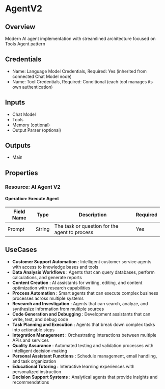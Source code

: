 # AgentV2

## Overview

Modern AI agent implementation with streamlined architecture focused on Tools Agent pattern

## Credentials

- Name: Language Model Credentials, Required: Yes (inherited from connected Chat Model node)
- Name: Tool Credentials, Required: Conditional (each tool manages its own authentication)

## Inputs

- Chat Model
- Tools
- Memory (optional)
- Output Parser (optional)

## Outputs

- Main

## Properties

### Resource: AI Agent V2

#### Operation: Execute Agent

| Field Name | Type | Description | Required |
|---|---|---|---|
| Prompt | String | The task or question for the agent to process | Yes |

## UseCases

- **Customer Support Automation** : Intelligent customer service agents with access to knowledge bases and tools
- **Data Analysis Workflows** : Agents that can query databases, perform calculations, and generate reports
- **Content Creation** : AI assistants for writing, editing, and content optimization with research capabilities
- **Process Automation** : Smart agents that can execute complex business processes across multiple systems
- **Research and Investigation** : Agents that can search, analyze, and synthesize information from multiple sources
- **Code Generation and Debugging** : Development assistants that can write, test, and debug code
- **Task Planning and Execution** : Agents that break down complex tasks into actionable steps
- **Integration Management** : Orchestrating interactions between multiple APIs and services
- **Quality Assurance** : Automated testing and validation processes with intelligent decision-making
- **Personal Assistant Functions** : Schedule management, email handling, and task organization
- **Educational Tutoring** : Interactive learning experiences with personalized instruction
- **Decision Support Systems** : Analytical agents that provide insights and recommendations